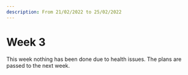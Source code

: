 ```yaml
---
description: From 21/02/2022 to 25/02/2022
---
```


# Week 3

This week nothing has been done due to health issues. The plans are passed to the next week.
<script src="https://utteranc.es/client.js"
        repo="PhantomAurelia/activitiesbook-jb"
        issue-term="pathname"
        theme="github-light"
        crossorigin="anonymous"
        async>
</script>